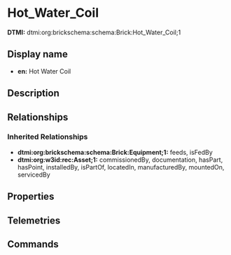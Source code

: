 # Hot_Water_Coil
**DTMI:** dtmi:org:brickschema:schema:Brick:Hot_Water_Coil;1
## Display name
- **en:** Hot Water Coil
## Description
## Relationships
### Inherited Relationships
* **dtmi:org:brickschema:schema:Brick:Equipment;1:** feeds, isFedBy
* **dtmi:org:w3id:rec:Asset;1:** commissionedBy, documentation, hasPart, hasPoint, installedBy, isPartOf, locatedIn, manufacturedBy, mountedOn, servicedBy
## Properties
## Telemetries
## Commands
